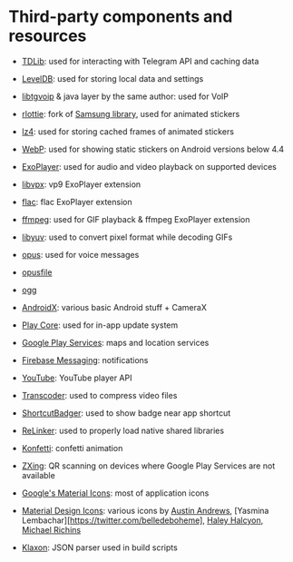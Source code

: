 # Third-party components and resources

* [TDLib](https://github.com/tdlib/td): used for interacting with Telegram API and caching data 
* [LevelDB](https://github.com/google/leveldb): used for storing local data and settings

* [libtgvoip](https://github.com/grishka/libtgvoip) & java layer by the same author: used for VoIP

* [rlottie](https://github.com/TGX-Android/rlottie): fork of [Samsung library](https://github.com/Samsung/rlottie), used for animated stickers
* [lz4](https://github.com/lz4/lz4): used for storing cached frames of animated stickers
* [WebP](https://developers.google.com/speed/webp): used for showing static stickers on Android versions below 4.4

* [ExoPlayer](https://github.com/google/ExoPlayer): used for audio and video playback on supported devices
* [libvpx](https://chromium.googlesource.com/webm/libvpx): vp9 ExoPlayer extension
* [flac](https://xiph.org/flac): flac ExoPlayer extension
* [ffmpeg](http://ffmpeg.org): used for GIF playback & ffmpeg ExoPlayer extension
* [libyuv](https://chromium.googlesource.com/libyuv/libyuv): used to convert pixel format while decoding GIFs 

* [opus](https://gitlab.xiph.org/xiph/opus): used for voice messages
* [opusfile](https://gitlab.xiph.org/xiph/opusfile)
* [ogg](https://gitlab.xiph.org/xiph/ogg)

* [AndroidX](https://developer.android.com/jetpack/androidx): various basic Android stuff + CameraX
* [Play Core](https://developer.android.com/reference/com/google/android/play/core/release-notes): used for in-app update system
* [Google Play Services](https://developers.google.com/android/guides/releases): maps and location services
* [Firebase Messaging](https://firebase.google.com/support/release-notes/android): notifications
* [YouTube](https://developers.google.com/youtube/android/player/): YouTube player API

* [Transcoder](https://github.com/natario1/Transcoder): used to compress video files
* [ShortcutBadger](https://github.com/leolin310148/ShortcutBadger): used to show badge near app shortcut
* [ReLinker](https://github.com/KeepSafe/ReLinker): used to properly load native shared libraries
* [Konfetti](https://github.com/DanielMartinus/Konfetti): confetti animation
* [ZXing](https://github.com/zxing/zxing/): QR scanning on devices where Google Play Services are not available

* [Google's Material Icons](https://material.io/resources/icons): most of application icons
* [Material Design Icons](https://materialdesignicons.com): various icons by [Austin Andrews](https://twitter.com/Templarian), [Yasmina Lembachar][https://twitter.com/belledeboheme], [Haley Halcyon](https://twitter.com/itsspelledhaley), [Michael Richins](https://twitter.com/MrGrigri)

* [Klaxon](https://github.com/cbeust/klaxon): JSON parser used in build scripts
